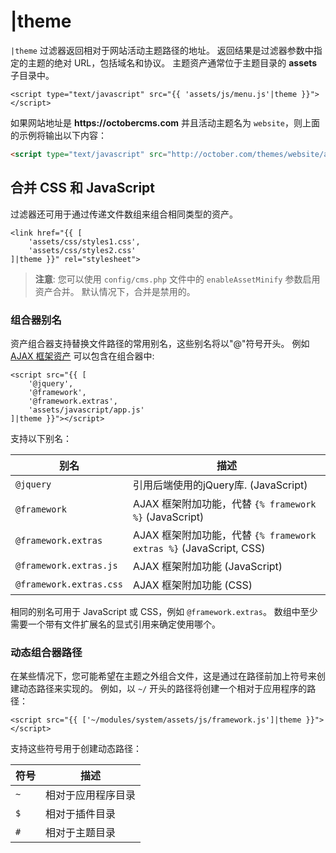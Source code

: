 # |theme

`|theme` 过滤器返回相对于网站活动主题路径的地址。 返回结果是过滤器参数中指定的主题的绝对 URL，包括域名和协议。 主题资产通常位于主题目录的 **assets** 子目录中。

```twig
<script type="text/javascript" src="{{ 'assets/js/menu.js'|theme }}"></script>
```

如果网站地址是 __https://octobercms.com__ 并且活动主题名为 `website`，则上面的示例将输出以下内容：

```html
<script type="text/javascript" src="http://october.com/themes/website/assets/js/menu.js"></script>
```

## 合并 CSS 和 JavaScript

过滤器还可用于通过传递文件数组来组合相同类型的资产。

```twig
<link href="{{ [
    'assets/css/styles1.css',
    'assets/css/styles2.css'
]|theme }}" rel="stylesheet">
```

> **注意**: 您可以使用 `config/cms.php` 文件中的 `enableAssetMinify` 参数启用资产合并。 默认情况下，合并是禁用的。


### 组合器别名

资产组合器支持替换文件路径的常用别名，这些别名将以"@"符号开头。 例如 [AJAX 框架资产](../ajax/introduction.md#oc-including-the-framework) 可以包含在组合器中:

```twig
<script src="{{ [
    '@jquery',
    '@framework',
    '@framework.extras',
    'assets/javascript/app.js'
]|theme }}"></script>
```

支持以下别名：

别名 | 描述
------------- | -------------
`@jquery` | 引用后端使用的jQuery库. (JavaScript)
`@framework` | AJAX 框架附加功能，代替  `{% framework %}` (JavaScript)
`@framework.extras` | AJAX 框架附加功能，代替 `{% framework extras %}`  (JavaScript, CSS)
`@framework.extras.js` | AJAX 框架附加功能 (JavaScript)
`@framework.extras.css` | AJAX 框架附加功能 (CSS)

相同的别名可用于 JavaScript 或 CSS，例如 `@framework.extras`。 数组中至少需要一个带有文件扩展名的显式引用来确定使用哪个。

### 动态组合器路径

在某些情况下，您可能希望在主题之外组合文件，这是通过在路径前加上符号来创建动态路径来实现的。 例如，以 `~/` 开头的路径将创建一个相对于应用程序的路径：

```twig
<script src="{{ ['~/modules/system/assets/js/framework.js']|theme }}"></script>
```

支持这些符号用于创建动态路径：

符号 | 描述
------------- | -------------
`~` | 相对于应用程序目录
`$` | 相对于插件目录
`#` | 相对于主题目录
